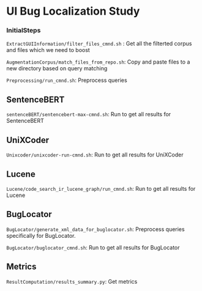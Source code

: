 # UI Bug Localization Study

### InitialSteps
```ExtractGUIInformation/filter_files_cmnd.sh``` : Get all the filterted corpus and files which we need to boost

```AugmentationCorpus/match_files_from_repo.sh```: Copy and paste files to a new directory based on query matching

```Preprocessing/run_cmnd.sh```: Preprocess queries

## SentenceBERT
```sentenceBERT/sentencebert-max-cmnd.sh```: Run to get all results for SentenceBERT

## UniXCoder
```Unixcoder/unixcoder-run-cmnd.sh```: Run to get all results for UniXCoder

## Lucene
```Lucene/code_search_ir_lucene_graph/run_cmnd.sh```: Run to get all results for Lucene

## BugLocator
```BugLocator/generate_xml_data_for_buglocator.sh```: Preprocess queries specifically for BugLocator.

```BugLocator/buglocator_cmnd.sh```: Run to get all results for BugLocator 

## Metrics
```ResultComputation/results_summary.py```: Get metrics